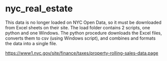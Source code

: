 # nyc_real_estate

This data is no longer loaded on NYC Open Data, so it must be downloaded from Excel sheets on their site. The load folder contains 2 scripts, one python and one Windows. The python procedure downloads the Excel files, converts them to csv (using Windows script), and combines and formats the data into a single file.

https://www1.nyc.gov/site/finance/taxes/property-rolling-sales-data.page
